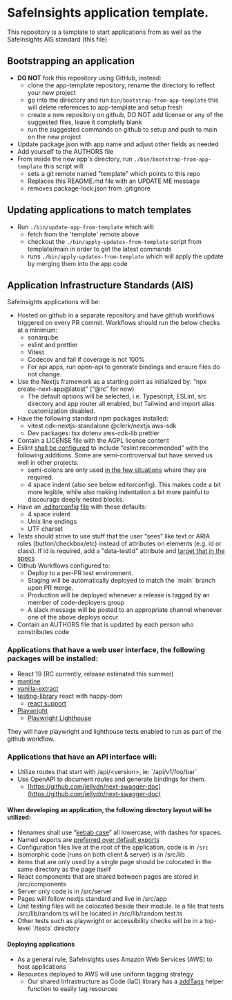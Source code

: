 # SafeInsights application template.

This repository is a template to start applications from as well as the SafeInsights AIS standard (this file)

## Bootstrapping an application

- **DO NOT** fork this repository using GitHub, instead:
    - clone the app-template repository, rename the directory to reflect your new project
    - go into the directory and run `bin/bootstrap-from-app-template` this will delete references to app-template and setup fresh
    - create a new repository on github, DO NOT add license or any of the suggested files, leave it completly blank
    - run the suggested commands on github to setup and push to main on the new project
- Update package.json with app name and adjust other fields as needed
- Add yourself to the AUTHORS file
- From inside the new app's directory, run `./bin/bootstrap-from-app-template` this script will:
    - sets a git remote named "template" which points to this repo
    - Replaces this README.md file with an UPDATE ME message
    - removes package-lock.json from .gitignore

## Updating applications to match templates

- Run `./bin/update-app-from-template` which will:
    - fetch from the 'template' remote above
    - checkout the `./bin/apply-updates-from-template` script from template/main in order to get the latest commands
    - runs `./bin/apply-updates-from-template` which will apply the update by merging them into the app code

## Application Infrastructure Standards (AIS)

SafeInsights applications will be:

- Hosted on github in a separate repository and have github workflows triggered on every PR commit. Workflows should run the below checks at a minimum:
    - sonarqube
    - eslint and prettier
    - Vitest
    - Codecov and fail if coverage is not 100%
    - For api apps, run open-api to generate bindings and ensure files do not change.
- Use the Nextjs framework as a starting point as initialized by: “npx create-next-app@latest” (“@rc” for now)
    - The default options will be selected, i.e. Typescript, ESLint, src directory and app router all enabled, but Tailwind and import alias customization disabled.
- Have the following standard npm packages installed:
    - vitest cdk-nextjs-standalone @clerk/nextjs aws-sdk
    - Dev packages: tsx dotenv aws-cdk-lib prettier
- Contain a LICENSE file with the AGPL license content
- Eslint [shall be configured](templates/common/.eslintrc.json) to include “eslint:recommended” with the following additions. Some are semi-controversial but have served us well in other projects:
    - semi-colons are only used [in the few situations](https://eslint.org/docs/latest/rules/semi#never) where they are required.
    - 4 space indent (also see below editorconfig). This makes code a bit more legible, while also making indentation a bit more painful to discourage deeply nested blocks.
- Have an [.editorconfig](https://editorconfig.org) [file](templates/common/.editorconfig) with these defaults:
    - 4 space indent
    - Unix line endings
    - UTF charset
- Tests should strive to use stuff that the user “sees” like text or ARIA roles (button/checkbox/etc) instead of attributes on elements (e.g. id or class). If id is required, add a "data-testId" attribute and [target that in the specs](https://playwright.dev/docs/locators#locate-by-test-id)
- Github Workflows configured to:
    - Deploy to a per-PR test environment.
    - Staging will be automatically deployed to match the \`main\` branch upon PR merge.
    - Production will be deployed whenever a release is tagged by an member of code-deployers group
    - A slack message will be posted to an appropriate channel whenever one of the above deploys occur
- Contain an AUTHORS file that is updated by each person who constributes code

### Applications that have a web user interface, the following packages will be installed:

- React 19 (RC currently, release estimated this summer)
- [mantine](ttps://github.com/safeinsights)
- [vanilla-extract](https://vanilla-extract.style)
- [testing-library](https://testing-library.com) react with happy-dom
    - [react support](https://testing-library.com/docs/react-testing-library/intro/)
- [Playwright](https://playwright.dev)
    - [Playwright Lighthouse](https://github.com/abhinaba-ghosh/playwright-lighthouse)

They will have playwright and lighthouse tests enabled to run as part of the github workflow.

### Applications that have an API interface will:

- Utilize routes that start with /api/\<version\>, ie: \`/api/v1/foo/bar\`
- Use OpenAPI to document routes and generate bindings for them.
    - [https://github.com/jellydn/next-swagger-doc](https://github.com/jellydn/next-swagger-doc)

#### When developing an application, the following directory layout will be utilized:

- filenames shall use “[kebab case](https://www.theserverside.com/definition/Kebab-case)” all lowercase, with dashes for spaces.
- Named exports are [preferred over default exports](https://dev.to/phuocng/avoid-using-default-exports-a1c)
- Configuration files live at the root of the application, code is in `/src`
- Isomorphic code (runs on both client & server) is in /src/lib
- items that are only used by a single page should be colocated in the same directory as the page itself
- React components that are shared between pages are stored in /src/components
- Server only code is in /src/server
- Pages will follow nextjs standard and live in /src/app
- Unit testing files will be colocated beside their module. Ie a file that tests /src/lib/random.ts will be located in /src/lib/random.test.ts
- Other tests such as playwright or accessibility checks will be in a top-level \`/tests\` directory

#### Deploying applications

- As a general rule, SafeInsights uses Amazon Web Services (AWS) to host applications
- Resources deployed to AWS will use uniform tagging strategy
    - Our shared Infrastructure as Code (IaC) library has a [addTags](https://github.com/safeinsights/iac/blob/main/lib/tags.ts) helper function to easily tag resources

